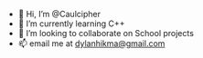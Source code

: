 - 👋 Hi, I’m @Caulcipher
- 🌱 I’m currently learning C++
- 💞️ I’m looking to collaborate on School projects
- 📫 email me at dylanhikma@gmail.com
